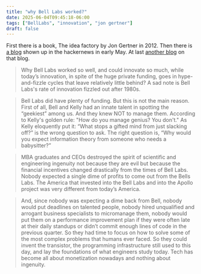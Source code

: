 ```yaml
---
title: "why Bell Labs worked?"
date: 2025-06-04T09:45:18-06:00
tags: ["BellLabs", "innovation", "jon gertner"]
draft: false
---
```


First there is a book, The idea factory by Jon Gertner in 2012. Then there is [a blog](https://1517.substack.com/p/why-bell-labs-worked) shown up in the hackernews in early May. At last [another blog](https://fabiomanganiello.com/#social) on that blog. 

> Why Bell Labs worked so well, and could innovate so much, while today’s innovation, in spite of the huge private funding, goes in hype-and-fizzle cycles that leave relatively little behind? A sad note is Bell Labs's rate of innovation fizzled out after 1980s.

> Bell Labs did have plenty of funding. But this is not the main reason. First of all, Bell and Kelly had an innate talent in spotting the “geekiest” among us. And they knew NOT to manage them. According to Kelly's golden rule: "How do you manage genius? You don't." As Kelly eloquently put it: “What stops a gifted mind from just slacking off?” is the wrong question to ask. The right question is, “Why would you expect information theory from someone who needs a babysitter?”

> MBA graduates and CEOs destroyed the spirit of scientific and engineering ingenuity not because they are evil but because the financial incentives changed drastically from the times of Bell Labs. Nobody expected a single dime of profits to come out from the Bells Labs. The America that invested into the Bell Labs and into the Apollo project was very different from today’s America.

> And, since nobody was expecting a dime back from Bell, nobody would put deadlines on talented people, nobody hired unqualified and arrogant business specialists to micromanage them, nobody would put them on a performance improvement plan if they were often late at their daily standups or didn’t commit enough lines of code in the previous quarter. So they had time to focus on how to solve some of the most complex problems that humans ever faced. So they could invent the transistor, the programming infrastructure still used to this day, and lay the foundations of what engineers study today. Tech has become all about monetization nowadays and nothing about ingenuity.

